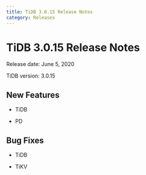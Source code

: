 ```yaml
---
title: TiDB 3.0.15 Release Notes
category: Releases
---
```


# TiDB 3.0.15 Release Notes

Release date: June 5, 2020

TiDB version: 3.0.15

## New Features

+ TiDB

+ PD

## Bug Fixes

+ TiDB

+ TiKV
